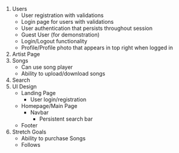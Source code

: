 1. Users
    * User registration with validations
    * Login page for users with validations
    * User authentication that persists throughout session
    * Guest User (for demonstration)
    * Login/Logout functionality
    * Profile/Profile photo that appears in top right when logged in
2. Artist Page
3. Songs
    * Can use song player
    * Ability to upload/download songs
4. Search
5. UI Design
    * Landing Page
        * User login/registration
    * Homepage/Main Page
        * Navbar
            * Persistent search bar
    * Footer
5. Stretch Goals
    * Ability to purchase Songs
    * Follows
